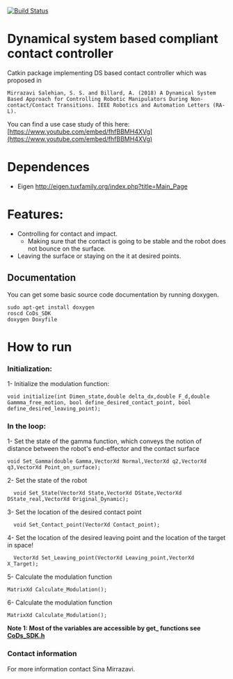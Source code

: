 [![Build Status](https://travis-ci.org/sinamr66/CoDs_SDK.svg?branch=master)](https://travis-ci.org/sinamr66/CoDs_SDK)
# Dynamical system based compliant contact controller

Catkin package implementing DS based contact controller which was proposed in

```
Mirrazavi Salehian, S. S. and Billard, A. (2018) A Dynamical System Based Approach for Controlling Robotic Manipulators During Non-contact/Contact Transitions. IEEE Robotics and Automation Letters (RA-L).
```
You can find a use case study of this here:
[https://www.youtube.com/embed/fhfBBMH4XVg](https://www.youtube.com/embed/fhfBBMH4XVg)

# Dependences 

- Eigen http://eigen.tuxfamily.org/index.php?title=Main_Page

# Features:
- Controlling for contact and impact.
  - Making sure that the contact is going to be stable and the robot does not bounce on the surface.
- Leaving the surface or staying on the it at desired points.


## Documentation
You can get some basic source code documentation by running doxygen.

```
sudo apt-get install doxygen
roscd CoDs_SDK
doxygen Doxyfile
```

# How to run 
### Initialization:
1- Initialize the modulation function:
```
void initialize(int Dimen_state,double delta_dx,double F_d,double Gammma_free_motion, bool define_desired_contact_point, bool define_desired_leaving_point);
```

### In the loop:
1- Set the state of the gamma function, which conveys the notion of distance between the robot's end-effector and the contact surface
```
void Set_Gamma(double Gamma,VectorXd Normal,VectorXd q2,VectorXd q3,VectorXd Point_on_surface);
```
2- Set the state of the robot
```
  void Set_State(VectorXd State,VectorXd DState,VectorXd DState_real,VectorXd Original_Dynamic);
```
3- Set the location of the desired contact point
```
  void Set_Contact_point(VectorXd Contact_point);
```
4- Set the location of the desired leaving point and the location of the target in space!
```
  VectorXd Set_Leaving_point(VectorXd Leaving_point,VectorXd X_Target);
```
5- Calculate the modulation function 
```
MatrixXd Calculate_Modulation();
```
6- Calculate the modulation function 
```
MatrixXd Calculate_Modulation();
```
**Note 1: Most of the variables are accessible by get_ functions see [CoDs_SDK.h](https://github.com/sinamr66/CoDs_SDK/blob/master/include/CoDs.h)**

### Contact information
For more information contact Sina Mirrazavi.
